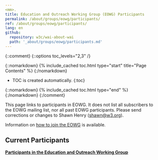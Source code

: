 ```yaml
---
<mm>.
title: Education and Outreach Working Group (EOWG) Participants
permalink: /about/groups/eowg/participants/
ref: /about/groups/eowg/participants/
lang: en
github:
  repository: w3c/wai-about-wai
  path: '_about/groups/eowg/participants.md'
---
```


{::comment}
{::options toc_levels="2,3" /}

{::nomarkdown}
{% include_cached toc.html type="start" title="Page Contents" %}
{:/nomarkdown}

-   TOC is created automatically.
{:toc}

{::nomarkdown}
{% include_cached toc.html type="end" %}
{:/nomarkdown}
{:/comment}

This page links to participants in EOWG. It does not list all subscribers to the EOWG mailing list, nor all past EOWG participants. Please send corrections or changes to Shawn Henry (shawn@w3.org).

Information on [how to join the EOWG](/about/groups/eowg/participate/) is available.

## Current Participants

**[Participants in the Education and Outreach Working Group](https://www.w3.org/2000/09/dbwg/details?group=35532&public=1)**
